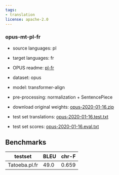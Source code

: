 ```yaml
---
tags:
- translation
license: apache-2.0
---
```


### opus-mt-pl-fr

* source languages: pl
* target languages: fr
*  OPUS readme: [pl-fr](https://github.com/Helsinki-NLP/OPUS-MT-train/blob/master/models/pl-fr/README.md)

*  dataset: opus
* model: transformer-align
* pre-processing: normalization + SentencePiece
* download original weights: [opus-2020-01-16.zip](https://object.pouta.csc.fi/OPUS-MT-models/pl-fr/opus-2020-01-16.zip)
* test set translations: [opus-2020-01-16.test.txt](https://object.pouta.csc.fi/OPUS-MT-models/pl-fr/opus-2020-01-16.test.txt)
* test set scores: [opus-2020-01-16.eval.txt](https://object.pouta.csc.fi/OPUS-MT-models/pl-fr/opus-2020-01-16.eval.txt)

## Benchmarks

| testset               | BLEU  | chr-F |
|-----------------------|-------|-------|
| Tatoeba.pl.fr 	| 49.0 	| 0.659 |

